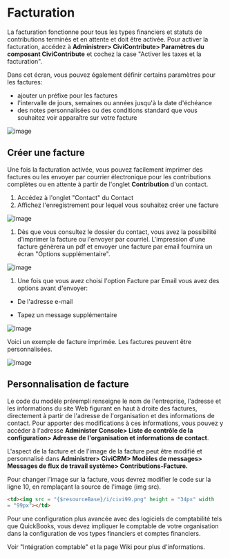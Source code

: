 Facturation
=========

La facturation fonctionne pour tous les types financiers et statuts de contributions terminés et en attente et doit être activée. Pour activer la facturation, accédez à **Administrer> CiviContribute> Paramètres du composant CiviContribute** et cochez la case "Activer les taxes et la facturation".

Dans cet écran, vous pouvez également définir certains paramètres pour les factures:

- ajouter un préfixe pour les factures
- l'intervalle de jours, semaines ou années jusqu'à la date d'échéance
- des notes personnalisées ou des conditions standard que vous souhaitez voir apparaître sur votre facture

![image](../img/civicontribute_comp_settings.png)

Créer une facture
--------------------

Une fois la facturation activée, vous pouvez facilement imprimer des factures ou les envoyer par courrier électronique pour les contributions complètes ou en attente à partir de l'onglet **Contribution** d'un contact.

1. Accédez à l'onglet "Contact" du Contact
2. Affichez l'enregistrement pour lequel vous souhaitez créer une facture

![image](../img/contribution_summary.png)

1. Dès que vous consultez le dossier du contact, vous avez la possibilité d'imprimer la facture ou l'envoyer par courriel. L'impression d'une facture génèrera un pdf et envoyer une facture par email fournira un écran "Options supplémentaire".

![image](../img/contributiion_view_Screen.png)

1. Une fois que vous avez choisi l'option Facture par Email vous avez des options avant d'envoyer:

- De l'adresse e-mail

- Tapez un message supplémentaire

![image](../img/email_invoice.png)

Voici un exemple de facture imprimée. Les factures peuvent être personnalisées.

![image](../img/invoice.png)

Personnalisation de facture
-----------------------

Le code du modèle prérempli renseigne le nom de l'entreprise, l'adresse et les informations du site Web figurant en haut à droite des factures, directement à partir de l'adresse de l'organisation et des informations de contact. Pour apporter des modifications à ces informations, vous pouvez y accéder à l'adresse **Administer Console> Liste de contrôle de la configuration> Adresse de l'organisation et informations de contact**.

L'aspect de la facture et de l'image de la facture peut être modifié et personnalisé dans **Administrer> CiviCRM> Modèles de messages> Messages de flux de travail système> Contributions-Facture.**

Pour changer l'image sur la facture, vous devrez modifier le code sur la ligne 10, en remplaçant la source de l'image (img src).

```html
<td><img src = "{$resourceBase}/i/civi99.png" height = "34px" width
= "99px"></td>
```

Pour une configuration plus avancée avec des logiciels de comptabilité tels que QuickBooks, vous devez impliquer le comptable de votre organisation dans la configuration de vos types financiers et comptes financiers.

Voir "Intégration comptable" et la page Wiki pour plus d'informations.
